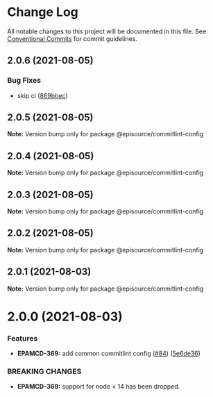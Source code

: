 # Change Log

All notable changes to this project will be documented in this file.
See [Conventional Commits](https://conventionalcommits.org) for commit guidelines.

## 2.0.6 (2021-08-05)


### Bug Fixes

* skip ci ([869bbec](https://github.com/EpisourceLLC/ts-js-styleguide/commit/869bbec8ae0ca77acd7ec98eaa097fd640414931))





## 2.0.5 (2021-08-05)

**Note:** Version bump only for package @episource/commitlint-config





## 2.0.4 (2021-08-05)

**Note:** Version bump only for package @episource/commitlint-config





## 2.0.3 (2021-08-05)

**Note:** Version bump only for package @episource/commitlint-config





## 2.0.2 (2021-08-05)

**Note:** Version bump only for package @episource/commitlint-config





## 2.0.1 (2021-08-03)

**Note:** Version bump only for package @episource/commitlint-config





# 2.0.0 (2021-08-03)


### Features

* **EPAMCD-369:** add common commitlint config ([#84](https://github.com/EpisourceLLC/ts-js-styleguide/issues/84)) ([5e6de36](https://github.com/EpisourceLLC/ts-js-styleguide/commit/5e6de36e31e9c65a338f78f851e1c27b4a2616b3))


### BREAKING CHANGES

* **EPAMCD-369:** support for node < 14 has been dropped.
